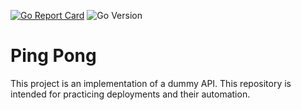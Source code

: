 [![Go Report Card](https://goreportcard.com/badge/github.com/course-go/ping-pong)](https://goreportcard.com/report/github.com/course-go/ping-pong)
![Go Version](https://img.shields.io/github/go-mod/go-version/course-go/ping-pong)

# Ping Pong

This project is an implementation of a dummy API. This repository is intended for practicing deployments and their automation.
